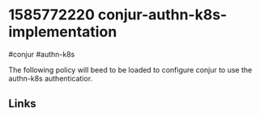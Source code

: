 # 1585772220 conjur-authn-k8s-implementation
#conjur #authn-k8s

The following policy will beed to be loaded to configure conjur to use the authn-k8s authenticatior.



## Links
